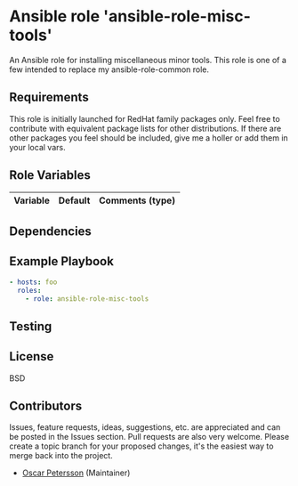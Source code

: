 # Ansible role 'ansible-role-misc-tools'

An Ansible role for installing miscellaneous minor tools.
This role is one of a few intended to replace my ansible-role-common role.

## Requirements
This role is initially launched for RedHat family packages only. Feel free to contribute with equivalent
package lists for other distributions. If there are other packages you feel should be included, give me
a holler or add them in your local vars.

## Role Variables
| Variable		| Default		| Comments (type) |
| :---			| :---			| :---		  |

## Dependencies

## Example Playbook
```Yaml
- hosts: foo
  roles:
    - role: ansible-role-misc-tools
```

## Testing


## License

BSD

## Contributors

Issues, feature requests, ideas, suggestions, etc. are appreciated and can be posted in the Issues section. Pull requests are also very welcome. Please create a topic branch for your proposed changes, it's the easiest way to merge back into the project.

- [Oscar Petersson](https://github.com/oscpe262/) (Maintainer)
